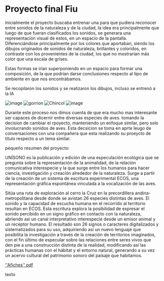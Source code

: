 # Proyecto final Fiu

Inicialmente el proyecto buscaba entrenar una para que pudiera reconocer entre sonidos de la naturaleza y de la ciudad, la idea era principalmente que luego de que fueran clasificados los sonidos, se generara una representación visual de estos, en un espacio de la pantalla. Diferenciándose principalmente por los colores que aportaban, siendo los dibujos originados de sonidos de naturaleza, brillantes y coloridos, en contraste con los provenientes de la ciudad, los que no mostrarían más color que una escala de grises.

Estas formas se irían superponiendo en un espacio para formar una composición, de la que podrían darse conclusiones respecto al tipo de ambiente en que nos encontrábamos.

Se recopilaron los sonidos y se realizaron los dibujos, incluso se entrenó a la IA

![image](https://github.com/Toomanypanchos/audiv027-2023-2/assets/89993556/b3f4ae1f-ac21-483f-ae76-1ab5fd83afa3)
![gorrion](https://github.com/Toomanypanchos/audiv027-2023-2/assets/89993556/e066f248-02d1-472b-b322-65e0a3100704)
![Chincol](https://github.com/Toomanypanchos/audiv027-2023-2/assets/89993556/e3625aa6-b457-4cb9-a921-294504fab3f6)
![image](https://github.com/Toomanypanchos/audiv027-2023-2/assets/89993556/fe25a88f-8d14-40b8-a40e-869fd54fa781)

Durante este proceso nos dimos cuenta de que era mucho mas interesante ser capaces de dicernir entre diversas especies de aves. tomando la decision de cambiar el rpoyecto, manteniendo un enfoque similar, pero solo involucrando sonidos de aves.
Esta decsicion se toma en aprte leugo de conversaciones con una compañera que esta realizando su proeycto de titulo respecto a un tema similar.

pequeño resumen del proyecto:

UNÍSONO es la publicación y edición de una especulación ecológica que se pregunta sobre la representación de la animalidad, de la relación comunicativa interespecie y la que surge entre los humanos para hacer ciencia, investigación y creación alrededor de la naturaleza. Surge a partir de la creación de un sistema de escritura experimental ECOS, una representación gráfica espontánea vinculada a la vocalización de las aves. 

Sitúa una ruta de exploración al cerro la Cruz en la precordillera andina-metropolitana desde donde se avistan 26 especies distintas de aves. El sonido y la capacidad de escucha humana en el recorrido al territorio resultan en ECOS. Esta escritura explora la posibilidad de expresar el sonido percibido en un signo gráfico en contacto con la naturaleza, abriendo así un canal interpretativo interespecie desde un emisor animal y un receptor humano. El resultado son 26 signos o caracteres digitalizados y sistematizados para su uso, adquiriendo así un nuevo lenguaje que posibilita la investigación a través de la creación de territorios imaginados, con el fin último de especular sobre las relaciones entre seres vivos que den pie a una construcción distinta de la realidad, modificando así las prácticas humanas con el hábitat y el entorno natural, generando a su vez un acervo cultural del patrimonio sonoro del paisaje que habitamos. 

[''Afiches''.pdf](https://github.com/Toomanypanchos/audiv027-2023-2/files/13454963/Afiches.pdf)



texto
